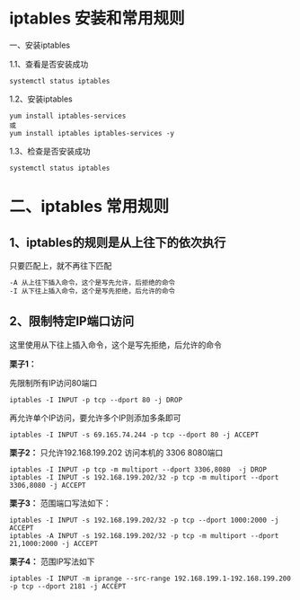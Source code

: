 # iptables 安装和常用规则

一、安装iptables

1.1、查看是否安装成功

```
systemctl status iptables
```

1.2、安装iptables

```
yum install iptables-services
或
yum install iptables iptables-services -y
```

1.3、检查是否安装成功

```
systemctl status iptables
```

# 二、iptables 常用规则

## 1、iptables的规则是从上往下的依次执行

只要匹配上，就不再往下匹配

```bash
-A 从上往下插入命令，这个是写先允许，后拒绝的命令
-I 从下往上插入命令，这个是写先拒绝，后允许的命令
```

## 2、限制特定IP端口访问

这里使用从下往上插入命令，这个是写先拒绝，后允许的命令

**栗子1：**

先限制所有IP访问80端口

```
iptables -I INPUT -p tcp --dport 80 -j DROP
```

再允许单个IP访问，要允许多个IP则添加多条即可

```
iptables -I INPUT -s 69.165.74.244 -p tcp --dport 80 -j ACCEPT
```

**栗子2：**
只允许192.168.199.202 访问本机的 3306 8080端口

```
iptables -I INPUT -p tcp -m multiport --dport 3306,8080  -j DROP
iptables -I INPUT -s 192.168.199.202/32 -p tcp -m multiport --dport 3306,8080 -j ACCEPT
```

**栗子3：**
范围端口写法如下：

```
iptables -I INPUT -s 192.168.199.202/32 -p tcp --dport 1000:2000 -j ACCEPT
iptables -A INPUT -s 192.168.199.202/32 -p tcp -m multiport --dport 21,1000:2000 -j ACCEPT
```

**栗子4：**
范围IP写法如下

```
iptables -I INPUT -m iprange --src-range 192.168.199.1-192.168.199.200 -p tcp --dport 2181 -j ACCEPT
```


